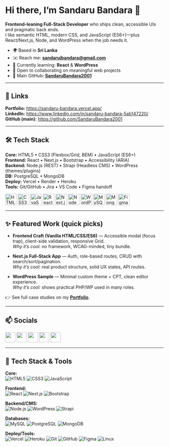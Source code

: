 # Hi there, I’m Sandaru Bandara 👋

**Frontend-leaning Full-Stack Developer** who ships clean, accessible UIs and pragmatic back ends.  
I like semantic HTML, modern CSS, and JavaScript (ES6+)—plus React/Next.js, Node, and WordPress when the job needs it.

- 🌍 Based in **Sri Lanka**
- ✉️ Reach me: **sandarujbandara@gmail.com**
- 🧠 Currently learning: **React** & **WordPress**
- 🤝 Open to collaborating on meaningful web projects
- 🧾 Main GitHub: **[SandaruBandara2001](https://github.com/SandaruBandara2001)**

---

## 🔗 Links
**Portfolio:** https://sandaru-bandara.vercel.app/  
**LinkedIn:** https://www.linkedin.com/in/sandaru-bandara-5ab147220/  
**GitHub (main):** https://github.com/SandaruBandara2001

---

## 🛠️ Tech Stack

**Core:** HTML5 • CSS3 (Flexbox/Grid, BEM) • JavaScript (ES6+)  
**Frontend:** React • Next.js • Bootstrap • Accessibility (ARIA)  
**Backend:** Node.js (REST) • Strapi (Headless CMS) • WordPress (themes/plugins)  
**DB:** PostgreSQL • MongoDB  
**Deploy:** Vercel • Render • Heroku  
**Tools:** Git/GitHub • Jira • VS Code • Figma handoff

<p align="left">
  <a href="https://developer.mozilla.org/docs/Web/HTML" target="_blank"><img src="https://raw.githubusercontent.com/danielcranney/readme-generator/main/public/icons/skills/html5-colored.svg" width="36" height="36" alt="HTML5" /></a>
  <a href="https://developer.mozilla.org/docs/Web/CSS" target="_blank"><img src="https://raw.githubusercontent.com/danielcranney/readme-generator/main/public/icons/skills/css3-colored.svg" width="36" height="36" alt="CSS3" /></a>
  <a href="https://developer.mozilla.org/docs/Web/JavaScript" target="_blank"><img src="https://raw.githubusercontent.com/danielcranney/readme-generator/main/public/icons/skills/javascript-colored.svg" width="36" height="36" alt="JavaScript" /></a>
  <a href="https://reactjs.org/" target="_blank"><img src="https://raw.githubusercontent.com/danielcranney/readme-generator/main/public/icons/skills/react-colored.svg" width="36" height="36" alt="React" /></a>
  <a href="https://nextjs.org/" target="_blank"><img src="https://raw.githubusercontent.com/danielcranney/readme-generator/main/public/icons/skills/nextjs-colored-dark.svg" width="36" height="36" alt="Next.js" /></a>
  <a href="https://nodejs.org/en" target="_blank"><img src="https://raw.githubusercontent.com/danielcranney/readme-generator/main/public/icons/skills/nodejs-colored.svg" width="36" height="36" alt="NodeJS" /></a>
  <a href="https://www.wordpress.org/" target="_blank"><img src="https://raw.githubusercontent.com/danielcranney/readme-generator/main/public/icons/skills/wordpress-colored.svg" width="36" height="36" alt="WordPress" /></a>
  <a href="https://www.mysql.com/" target="_blank"><img src="https://raw.githubusercontent.com/danielcranney/readme-generator/main/public/icons/skills/mysql-colored.svg" width="36" height="36" alt="MySQL" /></a>
  <a href="https://www.mongodb.com/" target="_blank"><img src="https://raw.githubusercontent.com/danielcranney/readme-generator/main/public/icons/skills/mongodb-colored.svg" width="36" height="36" alt="MongoDB" /></a>
  <a href="https://www.figma.com/" target="_blank"><img src="https://raw.githubusercontent.com/danielcranney/readme-generator/main/public/icons/skills/figma-colored.svg" width="36" height="36" alt="Figma" /></a>
</p>

---

## ✨ Featured Work (quick picks)

- **Frontend Craft (Vanilla HTML/CSS/ES6)** — Accessible modal (focus trap), client-side validation, responsive Grid.  
  _Why it’s cool:_ no framework, WCAG-minded, tiny bundle.

- **Next.js Full-Stack App** — Auth, role-based routes, CRUD with search/sort/pagination.  
  _Why it’s cool:_ real product structure, solid UX states, API routes.

- **WordPress Sample** — Minimal custom theme + CPT, clean editor experience.  
  _Why it’s cool:_ shows practical PHP/WP used in many roles.

👉 See full case studies on my **[Portfolio](https://sandaru-bandara.vercel.app/)**.

---

## 📫 Socials

<p align="left">
  <a href="https://www.facebook.com/sandaru.bandara27?mibextid=LQQJ4d" target="_blank" rel="noreferrer"><img src="https://raw.githubusercontent.com/danielcranney/readme-generator/main/public/icons/socials/facebook.svg" width="32" height="32" /></a>
  <a href="https://github.com/sandaru20200649" target="_blank" rel="noreferrer"><img src="https://raw.githubusercontent.com/danielcranney/readme-generator/main/public/icons/socials/github.svg" width="32" height="32" /></a>
  <a href="http://www.instagram.com/zandaru._?igshid=MzRlODBiNWFlZA==" target="_blank" rel="noreferrer"><img src="https://raw.githubusercontent.com/danielcranney/readme-generator/main/public/icons/socials/instagram.svg" width="32" height="32" /></a>
  <a href="https://www.linkedin.com/in/sandaru-bandara-5ab147220/" target="_blank" rel="noreferrer"><img src="https://raw.githubusercontent.com/danielcranney/readme-generator/main/public/icons/socials/linkedin.svg" width="32" height="32" /></a>
  <a href="https://www.twitter.com/Sandaru18769360" target="_blank" rel="noreferrer"><img src="https://raw.githubusercontent.com/danielcranney/readme-generator/main/public/icons/socials/twitter.svg" width="32" height="32" /></a>
</p>

---

## 🧰 Tech Stack & Tools

**Core:**  
![HTML5](https://img.shields.io/badge/HTML5-111111?logo=html5&logoColor=E34F26&style=for-the-badge)
![CSS3](https://img.shields.io/badge/CSS3-111111?logo=css3&logoColor=1572B6&style=for-the-badge)
![JavaScript](https://img.shields.io/badge/JavaScript_ES6+-111111?logo=javascript&logoColor=F7DF1E&style=for-the-badge)

**Frontend:**  
![React](https://img.shields.io/badge/React-111111?logo=react&logoColor=61DAFB&style=for-the-badge)
![Next.js](https://img.shields.io/badge/Next.js-111111?logo=nextdotjs&logoColor=white&style=for-the-badge)
![Bootstrap](https://img.shields.io/badge/Bootstrap-111111?logo=bootstrap&logoColor=7952B3&style=for-the-badge)

**Backend/CMS:**  
![Node.js](https://img.shields.io/badge/Node.js-111111?logo=nodedotjs&logoColor=339933&style=for-the-badge)
![WordPress](https://img.shields.io/badge/WordPress-111111?logo=wordpress&logoColor=21759B&style=for-the-badge)
![Strapi](https://img.shields.io/badge/Strapi-111111?logo=strapi&logoColor=8A3FFC&style=for-the-badge)

**Databases:**  
![MySQL](https://img.shields.io/badge/MySQL-111111?logo=mysql&logoColor=4479A1&style=for-the-badge)
![PostgreSQL](https://img.shields.io/badge/PostgreSQL-111111?logo=postgresql&logoColor=4169E1&style=for-the-badge)
![MongoDB](https://img.shields.io/badge/MongoDB-111111?logo=mongodb&logoColor=47A248&style=for-the-badge)

**Deploy/Tools:**  
![Vercel](https://img.shields.io/badge/Vercel-111111?logo=vercel&logoColor=white&style=for-the-badge)
![Heroku](https://img.shields.io/badge/Heroku-111111?logo=heroku&logoColor=79589F&style=for-the-badge)
![Git](https://img.shields.io/badge/Git-111111?logo=git&logoColor=F05032&style=for-the-badge)
![GitHub](https://img.shields.io/badge/GitHub-111111?logo=github&logoColor=white&style=for-the-badge)
![Figma](https://img.shields.io/badge/Figma-111111?logo=figma&logoColor=F24E1E&style=for-the-badge)
![Linux](https://img.shields.io/badge/Linux-111111?logo=linux&logoColor=FCC624&style=for-the-badge)
